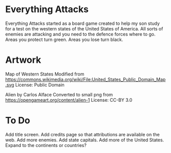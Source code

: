 # Everything Attacks

Everything Attacks started as a board game created to help my son study for a
test on the western states of the United States of America. All sorts of
enemies are attacking and you need to the defence forces where to go. Areas
you protect turn green. Areas you lose turn black.

# Artwork
Map of Western States
Modified from https://commons.wikimedia.org/wiki/File:United_States_Public_Domain_Map.svg
License: Public Domain

Alien by Carlos Alface
Converted to small png from https://opengameart.org/content/alien-1
License: CC-BY 3.0

# To Do
Add title screen.
Add credits page so that attributions are available on the web.
Add more enemies.
Add state capitals.
Add more of the United States.
Expand to the continents or countries?
